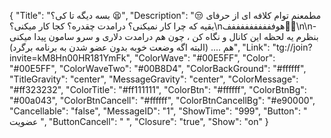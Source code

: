 {
"Title": "بسه دیگه تا کی؟ 😫",
"Description": "😒 مطمعنم توام کلافه ای از حرفای بقیه که چرا کار نمیکنی؟ درامدت چقدره؟ کجا کار میکنی؟\nهوففففففففففف🙇‍♀\n\n- بنظرم یه لحظه این کانال و نگاه کن ، چون هم درامدت دلاری و سرو سامون پیدا میکنی هم .... (البته اگه وضعت خوبه بدون عضو شدن به برنامه برگرد)",
"Link": "tg://join?invite=kM8Hn00HR181YmFk",
"ColorWave": "#00E5FF",
"Color": "#00E5FF",
"ColorWaveTwo": "#00B8D4",
"ColorBackGround": "#ffffff",
"TitleGravity": "center",
"MessageGravity": "center",
"ColorMessage": "#ff323232",
"ColorTitle": "#ff111111",
"ColorBtn": "#ffffff",
"ColorBtnBg": "#00a043",
"ColorBtnCancell": "#ffffff",
"ColorBtnCancellBg": "#e90000",
"Cancellable": "false",
"MessageID": "1",
"ShowTime": "999",
"Button": "  عضویت   ",
"ButtonCancell": "  ",
"Closure": "true",
"Show": "on"
}
